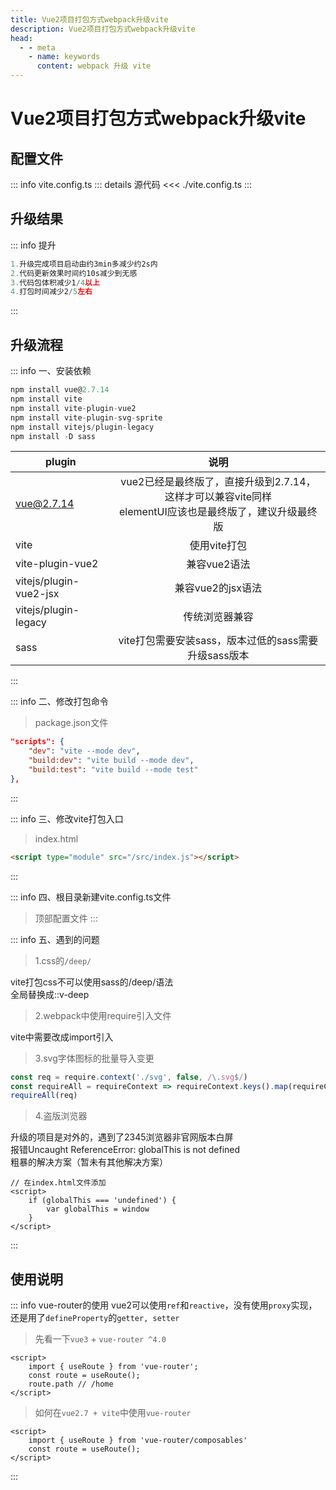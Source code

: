 ```yaml
---
title: Vue2项目打包方式webpack升级vite
description: Vue2项目打包方式webpack升级vite
head:
  - - meta
    - name: keywords
      content: webpack 升级 vite
---
```


# Vue2项目打包方式webpack升级vite

## 配置文件

::: info vite.config.ts
::: details 源代码
<<< ./vite.config.ts
:::

## 升级结果

::: info 提升
```js
1.升级完成项目启动由约3min多减少约2s内
2.代码更新效果时间约10s减少到无感
3.代码包体积减少1/4以上
4.打包时间减少2/5左右
```
:::

## 升级流程

::: info 一、安装依赖
```js
npm install vue@2.7.14
npm install vite
npm install vite-plugin-vue2
npm install vite-plugin-svg-sprite
npm install vitejs/plugin-legacy
npm install -D sass
```

| plugin        | 说明  |
| ------------- |:-------------:|
| vue@2.7.14      | vue2已经是最终版了，直接升级到2.7.14，这样才可以兼容vite同样<br />elementUI应该也是最终版了，建议升级最终版 |
| vite     | 使用vite打包 |
| vite-plugin-vue2     | 兼容vue2语法 |
| vitejs/plugin-vue2-jsx     | 兼容vue2的jsx语法 |
| vitejs/plugin-legacy     | 传统浏览器兼容 |
| sass     | vite打包需要安装sass，版本过低的sass需要升级sass版本 |
:::

::: info 二、修改打包命令
> package.json文件
```json
"scripts": {
    "dev": "vite --mode dev",
    "build:dev": "vite build --mode dev",
    "build:test": "vite build --mode test"
},
```
:::

::: info 三、修改vite打包入口
> index.html
```html
<script type="module" src="/src/index.js"></script>
```
:::

::: info 四、根目录新建vite.config.ts文件
> 顶部配置文件
:::

::: info 五、遇到的问题
> 1.css的`/deep/`
<div>vite打包css不可以使用sass的/deep/语法</div>
<div>全局替换成<span class="cp-span">::v-deep</span></div>

> 2.webpack中使用require引入文件
<div>vite中需要改成<span class="cp-span">import</span>引入</div>

> 3.svg字体图标的批量导入变更
```js
const req = require.context('./svg', false, /\.svg$/)
const requireAll = requireContext => requireContext.keys().map(requireContext)
requireAll(req)
```

> 4.盗版浏览器
<div>升级的项目是对外的，遇到了<span class="cp-span">2345浏览器非官网版本</span>白屏</div>
<div>报错<span class="cp-span-warn">Uncaught ReferenceError: globalThis is not defined</span></div>
<div>粗暴的解决方案（暂未有其他解决方案）</div>

```js-vue
// 在index.html文件添加
<script>
    if (globalThis === 'undefined') {
        var globalThis = window
    }
</script>
```
:::


## 使用说明
::: info vue-router的使用
vue2可以使用`ref`和`reactive`，没有使用`proxy`实现，还是用了`defineProperty`的`getter, setter`
> 先看一下`vue3` + `vue-router ^4.0`
```js-vue{2}
<script>
    import { useRoute } from 'vue-router';
    const route = useRoute();
    route.path // /home
</script>
```
> 如何在`vue2.7 + vite`中使用`vue-router`
```js-vue{2}
<script>
    import { useRoute } from 'vue-router/composables'
    const route = useRoute();
</script>
```
:::